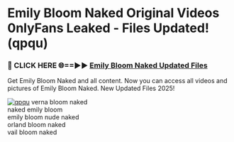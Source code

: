 # Emily Bloom Naked Original Videos 0nlyFans Leaked - Files Updated! (qpqu)

<h3>🔴 CLICK HERE 🌐==►► <a href="https://tinyurl.com/up5wt9bj" rel="nofollow">Emily Bloom Naked Updated Files</a></h3>

Get Emily Bloom Naked and all content. Now you can access all videos and pictures of Emily Bloom Naked. New Updated Files 2025!

[![qpqu](https://i.imgur.com/ABiUzMV.gif)](https://tinyurl.com/up5wt9bj)
verna bloom naked<br>
naked emily bloom<br>
emily bloom nude naked<br>
orland bloom naked<br>
vail bloom naked